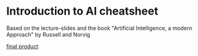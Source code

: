 # Introduction to AI cheatsheet

Based on the lecture-slides and the book "Artificial Intelligence, a modern Approach" by Russell and Norvig

[final product](final.pdf)

